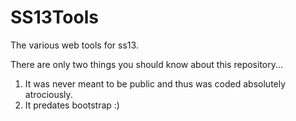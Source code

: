 # SS13Tools
The various web tools for ss13.

There are only two things you should know about this repository...
1) It was never meant to be public and thus was coded absolutely atrociously.
2) It predates bootstrap :)
